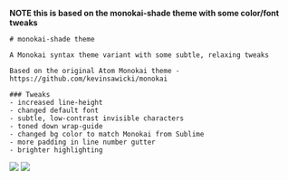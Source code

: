 **NOTE this is based on the monokai-shade theme with some color/font tweaks**

```
# monokai-shade theme

A Monokai syntax theme variant with some subtle, relaxing tweaks

Based on the original Atom Monokai theme - https://github.com/kevinsawicki/monokai

### Tweaks
- increased line-height
- changed default font
- subtle, low-contrast invisible characters
- toned down wrap-guide
- changed bg color to match Monokai from Sublime
- more padding in line number gutter
- brighter highlighting
```

![](https://github.com/hamxiaoz/monokai-shade/blob/master/preview/coffee.png)
![](https://github.com/hamxiaoz/monokai-shade/blob/master/preview/md.png)
